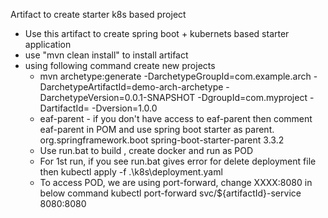 Artifact to create starter k8s based project

- Use this artifact to create spring boot + kubernets based starter application
- use "mvn clean install" to install artifact
- using following command create new projects 
  - mvn archetype:generate -DarchetypeGroupId=com.example.arch -DarchetypeArtifactId=demo-arch-archetype -DarchetypeVersion=0.0.1-SNAPSHOT -DgroupId=com.myproject -DartifactId=<NAME> -Dversion=1.0.0
  - eaf-parent - if you don't have access to eaf-parent then comment eaf-parent in POM and use spring boot starter as parent.
      <parent>
          <!--    <groupId>com.eaf</groupId>-->
          <!--    <artifactId>eaf-parent</artifactId>-->
          <!--    <version>1.0.0-SNAPSHOT</version>-->
          <!-- lookup parent from repository  comment com.eaf and uncomment below-->
          <groupId>org.springframework.boot</groupId>
          <artifactId>spring-boot-starter-parent</artifactId>
          <version>3.3.2</version>
      </parent>
  - Use run.bat to build , create docker and run as POD
  - For 1st run, if you see run.bat gives error for delete deployment file then
          kubectl apply -f .\k8s\deployment.yaml
  - To access POD, we are using port-forward, change XXXX:8080 in below command
          kubectl port-forward svc/${artifactId}-service 8080:8080
